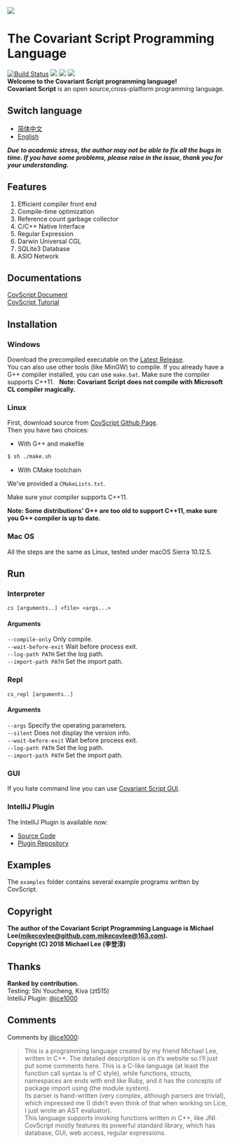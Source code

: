 ![](https://github.com/covscript/covscript/raw/master/icon/covariant_script_wide.png)
# The Covariant Script Programming Language #
[![Build Status](https://travis-ci.org/covscript/covscript.svg?branch=master)](https://travis-ci.org/covscript/covscript)
[![](https://img.shields.io/badge/GUI%20build-passing-blue.svg)](https://github.com/covscript/covscript-gui/releases/latest)
[![](https://img.shields.io/github/languages/top/covscript/covscript.svg)](http://www.cplusplus.com/)
[![](https://img.shields.io/github/license/covscript/covscript.svg)](https://github.com/covscript/covscript/blob/master/LICENSE)  
**Welcome to the Covariant Script programming language!**  
**Covariant Script** is an open source,cross-platform programming language.
## Switch language ##
- [简体中文](https://github.com/covscript/covscript/blob/master/README.zh_CN.md)
- [English](https://github.com/covscript/covscript/blob/master/README.md)

***Due to academic stress, the author may not be able to fix all the bugs in time. If you have some problems, please raise in the issue, thank you for your understanding.***

## Features ##
1. Efficient compiler front end
2. Compile-time optimization
3. Reference count garbage collector
4. C/C++ Native Interface
5. Regular Expression
6. Darwin Universal CGL
7. SQLite3 Database
8. ASIO Network

## Documentations ##
[CovScript Document](https://github.com/covscript/covscript-docs)  
[CovScript Tutorial](https://github.com/covscript/covscript-tutorial)  
## Installation ##
### Windows ###
Download the precompiled executable on the [Latest Release](https://github.com/covscript/covscript/releases/latest).   
You can also use other tools (like MinGW) to compile. If you already have a G++ compiler installed, you can use `make.bat`. Make sure the compiler supports C++11.  
**Note: Covariant Script does not compile with Microsoft CL compiler magically.**
### Linux ###
First, download source from [CovScript Github Page](https://github.com/covscript/covscript).  
Then you have two choices:
+ With G++ and makefile
```sh
$ sh ./make.sh
```
+ With CMake toolchain

We've provided a `CMakeLists.txt`.

Make sure your compiler supports C++11.  

**Note: Some distributions' G++ are too old to support C++11, make sure you G++ compiler is up to date.**
### Mac OS ###
All the steps are the same as Linux, tested under macOS Sierra 10.12.5.
## Run ##
### Interpreter ###
`cs [arguments..] <file> <args...>`  
#### Arguments ####
`--compile-only` Only compile.  
`--wait-before-exit` Wait before process exit.  
`--log-path PATH` Set the log path.  
`--import-path PATH` Set the import path.  
### Repl ###
`cs_repl [arguments..]`  
#### Arguments ####
`--args` Specify the operating parameters.  
`--silent` Does not display the version info.  
`--wait-before-exit` Wait before process exit.  
`--log-path PATH` Set the log path.  
`--import-path PATH` Set the import path.  
### GUI ###
If you hate command line you can use [Covariant Script GUI](https://github.com/covscript/covscript-gui/releases/latest).
### IntelliJ Plugin ###
The IntelliJ Plugin is available now:
+ [Source Code](https://github.com/covscript/covscript-intellij)
+ [Plugin Repository](https://plugins.jetbrains.com/plugin/10326-covscript)
## Examples ##
The `examples` folder contains several example programs written by CovScript.
## Copyright ##
**The author of the Covariant Script Programming Language is Michael Lee(mikecovlee@github.com,mikecovlee@163.com).**  
**Copyright (C) 2018 Michael Lee (李登淳)**  

## Thanks ##
**Ranked by contribution.**  
Testing: Shi Youcheng, Kiva (zt515)  
IntelliJ Plugin: [@ice1000](https://github.com/ice1000/)
## Comments ##
Comments by [@ice1000](https://github.com/ice1000/):

>This is a programming language created by my friend Michael Lee, written in C++. The detailed description is on it’s website so I’ll just put some comments here. This is a C-like language (at least the function call syntax is of C style), while functions, structs, namespaces are ends with end like Ruby, and it has the concepts of package import using (the module system).  
Its parser is hand-written (very complex, although parsers are trivial), which impressed me (I didn’t even think of that when working on Lice, I just wrote an AST evaluator).  
This language supports invoking functions written in C++, like JNI.  
CovScript mostly features its powerful standard library, which has database, GUI, web access, regular expressions.